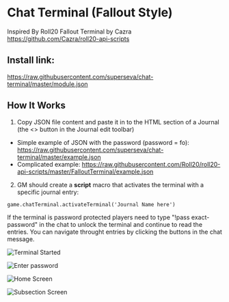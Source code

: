 # Chat Terminal (Fallout Style)

Inspired By Roll20 Fallout Terminal by Cazra
https://github.com/Cazra/roll20-api-scripts

## Install link: 

https://raw.githubusercontent.com/superseva/chat-terminal/master/module.json

## How It Works

1. Copy JSON file content and paste it in to the HTML section of a Journal (the <> button in the Journal edit toolbar)
- Simple example of JSON with the password (password = fo): https://raw.githubusercontent.com/superseva/chat-terminal/master/example.json
- Complicated example: https://raw.githubusercontent.com/Roll20/roll20-api-scripts/master/FalloutTerminal/example.json 

2. GM should create a **script** macro that activates the terminal with a specific journal entry:

``` game.chatTerminal.activateTerminal('Journal Name here') ```

If the terminal is password protected players need to type "!pass exact-password" in the chat to unlock the terminal and continue to read the entries. You can navigate throught entries by clicking the buttons in the chat message.

![Terminal Started](https://github.com/superseva/chat-terminal/blob/db31d8214c63153a293096b81db2dc4ced62d1c4/Foundry_Virtual_Tabletop_DkaNcDgmar.png)

![Enter password](https://github.com/superseva/chat-terminal/blob/7ce80a2901ee439b9b8cfd3cd7dc194364ad3bb2/Foundry_Virtual_Tabletop_u4yKUq35t6.png)

![Home Screen](https://github.com/superseva/chat-terminal/blob/7ce80a2901ee439b9b8cfd3cd7dc194364ad3bb2/Foundry_Virtual_Tabletop_YImk0kVhPw.png)

![Subsection Screen](https://github.com/superseva/chat-terminal/blob/7ce80a2901ee439b9b8cfd3cd7dc194364ad3bb2/Foundry_Virtual_Tabletop_afLCvqxru2.png)


